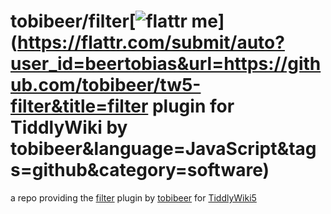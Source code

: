tobibeer/filter[![flattr me](http://api.flattr.com/button/flattr-badge-large.png)](https://flattr.com/submit/auto?user_id=beertobias&url=https://github.com/tobibeer/tw5-filter&title=filter plugin for TiddlyWiki by tobibeer&language=JavaScript&tags=github&category=software)
=================

a repo providing the [filter](https://tobibeer.github.io/tw5-plugins#filter) plugin by [tobibeer](https://github.com/tobibeer) for [TiddlyWiki5](http://tiddlywiki.com)